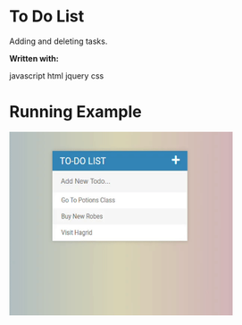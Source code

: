 # To Do List

Adding and deleting tasks.

**Written with:**

javascript
html
jquery
css

# Running Example
<img style="width: 400px;height: 329px;-webkit-user-select: none;margin: auto;cursor: zoom-in;" src="https://raw.githubusercontent.com/EfratVanso/to-do-list/master/to%20do%20GIF.gif" width="598" height="455">

